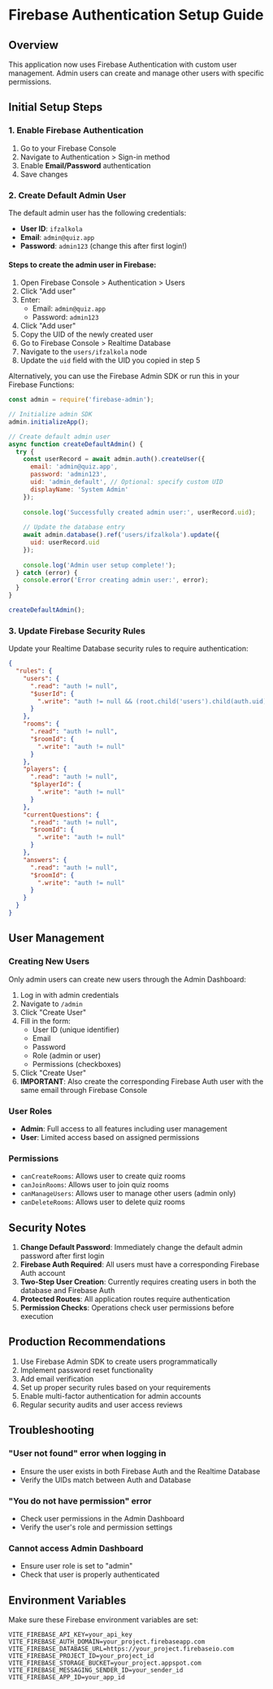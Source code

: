 # Firebase Authentication Setup Guide

## Overview
This application now uses Firebase Authentication with custom user management. Admin users can create and manage other users with specific permissions.

## Initial Setup Steps

### 1. Enable Firebase Authentication

1. Go to your Firebase Console
2. Navigate to Authentication > Sign-in method
3. Enable **Email/Password** authentication
4. Save changes

### 2. Create Default Admin User

The default admin user has the following credentials:
- **User ID**: `ifzalkola`
- **Email**: `admin@quiz.app`
- **Password**: `admin123` (change this after first login!)

#### Steps to create the admin user in Firebase:

1. Open Firebase Console > Authentication > Users
2. Click "Add user"
3. Enter:
   - Email: `admin@quiz.app`
   - Password: `admin123`
4. Click "Add user"
5. Copy the UID of the newly created user
6. Go to Firebase Console > Realtime Database
7. Navigate to the `users/ifzalkola` node
8. Update the `uid` field with the UID you copied in step 5

Alternatively, you can use the Firebase Admin SDK or run this in your Firebase Functions:

```javascript
const admin = require('firebase-admin');

// Initialize admin SDK
admin.initializeApp();

// Create default admin user
async function createDefaultAdmin() {
  try {
    const userRecord = await admin.auth().createUser({
      email: 'admin@quiz.app',
      password: 'admin123',
      uid: 'admin_default', // Optional: specify custom UID
      displayName: 'System Admin'
    });
    
    console.log('Successfully created admin user:', userRecord.uid);
    
    // Update the database entry
    await admin.database().ref('users/ifzalkola').update({
      uid: userRecord.uid
    });
    
    console.log('Admin user setup complete!');
  } catch (error) {
    console.error('Error creating admin user:', error);
  }
}

createDefaultAdmin();
```

### 3. Update Firebase Security Rules

Update your Realtime Database security rules to require authentication:

```json
{
  "rules": {
    "users": {
      ".read": "auth != null",
      "$userId": {
        ".write": "auth != null && (root.child('users').child(auth.uid).child('role').val() === 'admin' || auth.uid === data.child('uid').val())"
      }
    },
    "rooms": {
      ".read": "auth != null",
      "$roomId": {
        ".write": "auth != null"
      }
    },
    "players": {
      ".read": "auth != null",
      "$playerId": {
        ".write": "auth != null"
      }
    },
    "currentQuestions": {
      ".read": "auth != null",
      "$roomId": {
        ".write": "auth != null"
      }
    },
    "answers": {
      ".read": "auth != null",
      "$roomId": {
        ".write": "auth != null"
      }
    }
  }
}
```

## User Management

### Creating New Users

Only admin users can create new users through the Admin Dashboard:

1. Log in with admin credentials
2. Navigate to `/admin`
3. Click "Create User"
4. Fill in the form:
   - User ID (unique identifier)
   - Email
   - Password
   - Role (admin or user)
   - Permissions (checkboxes)
5. Click "Create User"
6. **IMPORTANT**: Also create the corresponding Firebase Auth user with the same email through Firebase Console

### User Roles

- **Admin**: Full access to all features including user management
- **User**: Limited access based on assigned permissions

### Permissions

- `canCreateRooms`: Allows user to create quiz rooms
- `canJoinRooms`: Allows user to join quiz rooms
- `canManageUsers`: Allows user to manage other users (admin only)
- `canDeleteRooms`: Allows user to delete quiz rooms

## Security Notes

1. **Change Default Password**: Immediately change the default admin password after first login
2. **Firebase Auth Required**: All users must have a corresponding Firebase Auth account
3. **Two-Step User Creation**: Currently requires creating users in both the database and Firebase Auth
4. **Protected Routes**: All application routes require authentication
5. **Permission Checks**: Operations check user permissions before execution

## Production Recommendations

1. Use Firebase Admin SDK to create users programmatically
2. Implement password reset functionality
3. Add email verification
4. Set up proper security rules based on your requirements
5. Enable multi-factor authentication for admin accounts
6. Regular security audits and user access reviews

## Troubleshooting

### "User not found" error when logging in
- Ensure the user exists in both Firebase Auth and the Realtime Database
- Verify the UIDs match between Auth and Database

### "You do not have permission" error
- Check user permissions in the Admin Dashboard
- Verify the user's role and permission settings

### Cannot access Admin Dashboard
- Ensure user role is set to "admin"
- Check that user is properly authenticated

## Environment Variables

Make sure these Firebase environment variables are set:

```env
VITE_FIREBASE_API_KEY=your_api_key
VITE_FIREBASE_AUTH_DOMAIN=your_project.firebaseapp.com
VITE_FIREBASE_DATABASE_URL=https://your_project.firebaseio.com
VITE_FIREBASE_PROJECT_ID=your_project_id
VITE_FIREBASE_STORAGE_BUCKET=your_project.appspot.com
VITE_FIREBASE_MESSAGING_SENDER_ID=your_sender_id
VITE_FIREBASE_APP_ID=your_app_id
```
